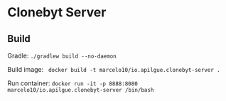 # Clonebyt Server

## Build

Gradle:
`./gradlew build --no-daemon`

Build image:
` docker build -t marcelo10/io.apilgue.clonebyt-server .`

Run container:
`docker run -it -p 8888:8080 marcelo10/io.apilgue.clonebyt-server /bin/bash`